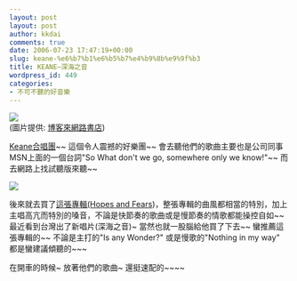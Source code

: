 ```yaml
---
layout: post
layout: post
author: kkdai
comments: true
date: 2006-07-23 17:47:19+00:00
slug: keane-%e6%b7%b1%e6%b5%b7%e4%b9%8b%e9%9f%b3
title: KEANE–深海之音
wordpress_id: 449
categories:
- 不可不聽的好音樂
---
```


![](http://addons.books.com.tw/G/002/8/0020110198.jpg)  
(圖片提供: [博客來網路書店](http://www.books.com.tw/exep/cdfile.php?item=0020110198))

[Keane合唱團](www.keanemusic.com)~~ 這個令人震撼的好樂團~~  會去聽他們的歌曲主要也是公司同事MSN上面的一個台詞"So What don't we go, somewhere only we know!"~~ 而去網路上找試聽版來聽~~  

![](http://addons.books.com.tw/G/3/0020095273.jpg)

後來就去買了[這張專輯(Hopes and Fears](http://www.books.com.tw/exep/cdfile.php?item=0020095273))，整張專輯的曲風都相當的特別，加上主唱高亢而特別的嗓音，不論是快節奏的歌曲或是慢節奏的情歌都能操控自如~~  最近看到台灣出了新唱片(深海之音)~  當然也就一股腦給他買了下去~~ 蠻推薦這張專輯的~~ 不論是主打的"Is any Wonder?" 或是慢歌的"Nothing in my way" 都是蠻建議傾聽的~~~

在開車的時候~ 放著他們的歌曲~ 還挺速配的~~~~
